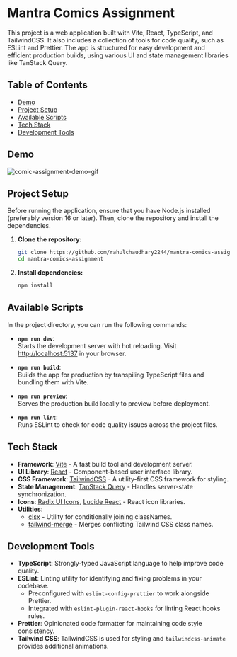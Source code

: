 # Mantra Comics Assignment

This project is a web application built with Vite, React, TypeScript, and TailwindCSS. It also includes a collection of tools for code quality, such as ESLint and Prettier. The app is structured for easy development and efficient production builds, using various UI and state management libraries like TanStack Query.

## Table of Contents

- [Demo](#demo)
- [Project Setup](#project-setup)
- [Available Scripts](#available-scripts)
- [Tech Stack](#tech-stack)
- [Development Tools](#development-tools)

## Demo
![comic-assignment-demo-gif](https://github.com/rahulchaudhary2244/media-repository/blob/main/comic-assignment-demo.gif)

## Project Setup

Before running the application, ensure that you have Node.js installed (preferably version 16 or later). Then, clone the repository and install the dependencies.

1. **Clone the repository:**

   ```bash
   git clone https://github.com/rahulchaudhary2244/mantra-comics-assignment.git
   cd mantra-comics-assignment
   ```

2. **Install dependencies:**
   ```bash
   npm install
   ```

## Available Scripts

In the project directory, you can run the following commands:

- **`npm run dev`**:  
  Starts the development server with hot reloading. Visit [http://localhost:5137](http://localhost:5137) in your browser.
- **`npm run build`**:  
  Builds the app for production by transpiling TypeScript files and bundling them with Vite.
- **`npm run preview`**:  
  Serves the production build locally to preview before deployment.

- **`npm run lint`**:  
  Runs ESLint to check for code quality issues across the project files.

## Tech Stack

- **Framework**: [Vite](https://vitejs.dev) - A fast build tool and development server.
- **UI Library**: [React](https://reactjs.org) - Component-based user interface library.
- **CSS Framework**: [TailwindCSS](https://tailwindcss.com) - A utility-first CSS framework for styling.
- **State Management**: [TanStack Query](https://tanstack.com/query/v5) - Handles server-state synchronization.
- **Icons**: [Radix UI Icons](https://icons.radix-ui.com), [Lucide React](https://lucide.dev) - React icon libraries.
- **Utilities**:
  - [clsx](https://www.npmjs.com/package/clsx) - Utility for conditionally joining classNames.
  - [tailwind-merge](https://github.com/dcastil/tailwind-merge) - Merges conflicting Tailwind CSS class names.

## Development Tools

- **TypeScript**: Strongly-typed JavaScript language to help improve code quality.
- **ESLint**: Linting utility for identifying and fixing problems in your codebase.
  - Preconfigured with `eslint-config-prettier` to work alongside Prettier.
  - Integrated with `eslint-plugin-react-hooks` for linting React hooks rules.
- **Prettier**: Opinionated code formatter for maintaining code style consistency.
- **Tailwind CSS**: TailwindCSS is used for styling and `tailwindcss-animate` provides additional animations.
